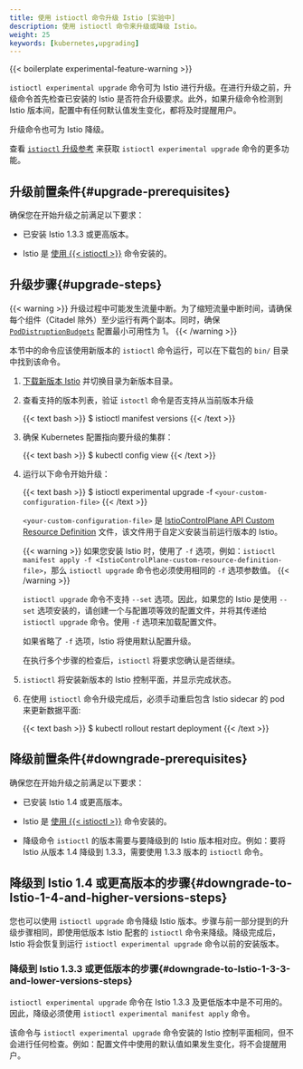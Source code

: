 ```yaml
---
title: 使用 istioctl 命令升级 Istio [实验中]
description: 使用 istioctl 命令来升级或降级 Istio。
weight: 25
keywords: [kubernetes,upgrading]
---
```


{{< boilerplate experimental-feature-warning >}}

`istioctl experimental upgrade` 命令可为 Istio 进行升级。在进行升级之前，升级命令首先检查已安装的 Istio 是否符合升级要求。此外，如果升级命令检测到 Istio 版本间，配置中有任何默认值发生变化，都将及时提醒用户。

升级命令也可为 Istio 降级。

查看 [`istioctl` 升级参考](/zh/docs/reference/commands/istioctl/#istioctl-experimental-upgrade) 来获取 `istioctl experimental upgrade` 命令的更多功能。

## 升级前置条件{#upgrade-prerequisites}

确保您在开始升级之前满足以下要求：

* 已安装 Istio 1.3.3 或更高版本。

* Istio 是 [使用 {{< istioctl >}}](/zh/docs/setup/install/istioctl/) 命令安装的。

## 升级步骤{#upgrade-steps}

{{< warning >}}
升级过程中可能发生流量中断。为了缩短流量中断时间，请确保每个组件（Citadel 除外）至少运行有两个副本。同时，确保 [`PodDistruptionBudgets`](https://kubernetes.io/docs/tasks/run-application/configure-pdb/) 配置最小可用性为 1。
{{< /warning >}}

本节中的命令应该使用新版本的 `istioctl` 命令运行，可以在下载包的 `bin/` 目录中找到该命令。

1. [下载新版本 Istio](/zh/docs/setup/getting-started/#download) 并切换目录为新版本目录。

1. 查看支持的版本列表，验证 `istoctl` 命令是否支持从当前版本升级

    {{< text bash >}}
    $ istioctl manifest versions
    {{< /text >}}

1. 确保 Kubernetes 配置指向要升级的集群：

    {{< text bash >}}
    $ kubectl config view
    {{< /text >}}

1. 运行以下命令开始升级：

    {{< text bash >}}
    $ istioctl experimental upgrade -f `<your-custom-configuration-file>`
    {{< /text >}}

    `<your-custom-configuration-file>` 是
    [IstioControlPlane API Custom Resource Definition](/zh/docs/setup/install/istioctl/#configure-the-feature-or-component-settings)
    文件，该文件用于自定义安装当前运行版本的 Istio。

    {{< warning >}}
    如果您安装 Istio 时，使用了 `-f` 选项，例如：`istioctl manifest apply -f <IstioControlPlane-custom-resource-definition-file>`，那么 `istioctl upgrade` 命令也必须使用相同的 `-f` 选项参数值。
    {{< /warning >}}

    `istioctl upgrade` 命令不支持 `--set` 选项。因此，如果您的 Istio 是使用 `--set` 选项安装的，请创建一个与配置项等效的配置文件，并将其传递给 `istioctl upgrade` 命令。使用 `-f` 选项来加载配置文件。

    如果省略了 `-f` 选项，Istio 将使用默认配置升级。

    在执行多个步骤的检查后，`istioctl` 将要求您确认是否继续。

1. `istioctl` 将安装新版本的 Istio 控制平面，并显示完成状态。

1. 在使用 `istioctl` 命令升级完成后，必须手动重启包含 Istio sidecar 的 pod 来更新数据平面:

    {{< text bash >}}
    $ kubectl rollout restart deployment
    {{< /text >}}

## 降级前置条件{#downgrade-prerequisites}

确保您在开始升级之前满足以下要求：

* 已安装 Istio 1.4 或更高版本。

* Istio 是 [使用 {{< istioctl >}}](/zh/docs/setup/install/istioctl/) 命令安装的。

* 降级命令 `istioctl` 的版本需要与要降级到的 Istio 版本相对应。例如：要将 Istio 从版本 1.4 降级到 1.3.3，需要使用 1.3.3 版本的 `istioctl` 命令。

## 降级到 Istio 1.4 或更高版本的步骤{#downgrade-to-Istio-1-4-and-higher-versions-steps}

您也可以使用 `istioctl upgrade` 命令降级 Istio 版本。步骤与前一部分提到的升级步骤相同，即使用低版本 Istio 配套的 `istioctl` 命令来降级。降级完成后，Istio 将会恢复到运行 `istioctl experimental upgrade` 命令以前的安装版本。

### 降级到 Istio 1.3.3 或更低版本的步骤{#downgrade-to-Istio-1-3-3-and-lower-versions-steps}

`istioctl experimental upgrade` 命令在 Istio 1.3.3 及更低版本中是不可用的。因此，降级必须使用 `istioctl experimental manifest apply` 命令。

该命令与 `istioctl experimental upgrade` 命令安装的 Istio 控制平面相同，但不会进行任何检查。例如：配置文件中使用的默认值如果发生变化，将不会提醒用户。
